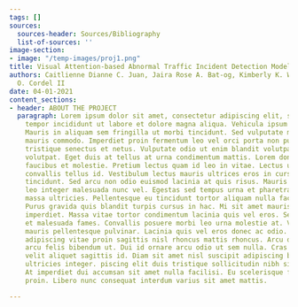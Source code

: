 ```yaml
---
tags: []
sources:
  sources-header: Sources/Bibliography
  list-of-sources: ''
image-section:
- image: "/temp-images/proj1.png"
title: Visual Attention-based Abnormal Traffic Incident Detection Model
authors: Caitlienne Dianne C. Juan, Jaira Rose A. Bat-og, Kimberly K. Wan, and Macario
  O. Cordel II
date: 04-01-2021
content_sections:
- header: ABOUT THE PROJECT
  paragraph: Lorem ipsum dolor sit amet, consectetur adipiscing elit, sed do eiusmod
    tempor incididunt ut labore et dolore magna aliqua. Vehicula ipsum a arcu cursus.
    Mauris in aliquam sem fringilla ut morbi tincidunt. Sed vulputate mi sit amet
    mauris commodo. Imperdiet proin fermentum leo vel orci porta non pulvinar. Morbi
    tristique senectus et netus. Vulputate odio ut enim blandit volutpat maecenas
    volutpat. Eget duis at tellus at urna condimentum mattis. Lorem donec massa sapien
    faucibus et molestie. Pretium lectus quam id leo in vitae. Lectus urna duis convallis
    convallis tellus id. Vestibulum lectus mauris ultrices eros in cursus turpis massa
    tincidunt. Sed arcu non odio euismod lacinia at quis risus. Mauris vitae ultricies
    leo integer malesuada nunc vel. Egestas sed tempus urna et pharetra pharetra massa
    massa ultricies. Pellentesque eu tincidunt tortor aliquam nulla facilisi cras.
    Purus gravida quis blandit turpis cursus in hac. Mi sit amet mauris commodo quis
    imperdiet. Massa vitae tortor condimentum lacinia quis vel eros. Senectus et netus
    et malesuada fames. Convallis posuere morbi leo urna molestie at. Vel elit scelerisque
    mauris pellentesque pulvinar. Lacinia quis vel eros donec ac odio. Eleifend quam
    adipiscing vitae proin sagittis nisl rhoncus mattis rhoncus. Arcu dui vivamus
    arcu felis bibendum ut. Dui id ornare arcu odio ut sem nulla. Cras sed felis eget
    velit aliquet sagittis id. Diam sit amet nisl suscipit adipiscing bibendum est
    ultricies integer. piscing elit duis tristique sollicitudin nibh sit amet commodo.
    At imperdiet dui accumsan sit amet nulla facilisi. Eu scelerisque felis imperdiet
    proin. Libero nunc consequat interdum varius sit amet mattis.

---
```

